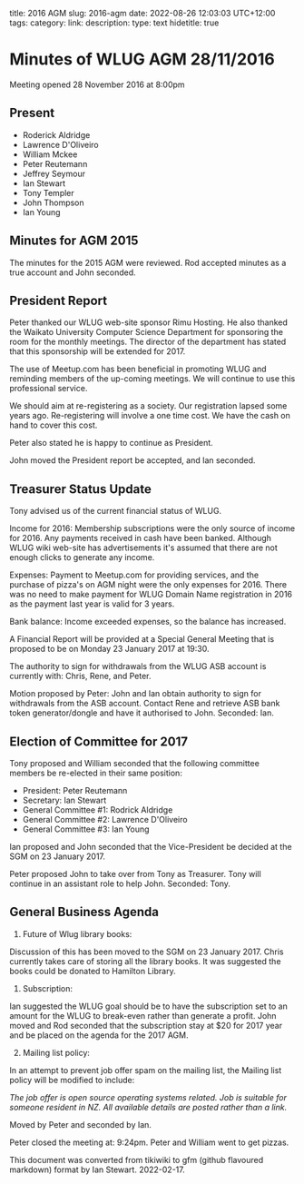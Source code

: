 title: 2016 AGM
slug: 2016-agm
date: 2022-08-26 12:03:03 UTC+12:00
tags: 
category: 
link: 
description: 
type: text
hidetitle: true

# Minutes of WLUG AGM 28/11/2016

Meeting opened 28 November 2016 at 8:00pm

## Present

  - Roderick Aldridge
  - Lawrence D'Oliveiro
  - William Mckee
  - Peter Reutemann
  - Jeffrey Seymour
  - Ian Stewart
  - Tony Templer
  - John Thompson
  - Ian Young

## Minutes for AGM 2015

The minutes for the 2015 AGM were reviewed. Rod accepted minutes as a
true account and John seconded.

## President Report

Peter thanked our WLUG web-site sponsor Rimu Hosting. He also thanked
the Waikato University Computer Science Department for sponsoring the
room for the monthly meetings. The director of the department has stated
that this sponsorship will be extended for 2017.

The use of Meetup.com has been beneficial in promoting WLUG and
reminding members of the up-coming meetings. We will continue to use
this professional service.

We should aim at re-registering as a society. Our registration lapsed
some years ago. Re-registering will involve a one time cost. We have the
cash on hand to cover this cost.

Peter also stated he is happy to continue as President.

John moved the President report be accepted, and Ian seconded.

## Treasurer Status Update

Tony advised us of the current financial status of WLUG.

Income for 2016: Membership subscriptions were the only source of income
for 2016. Any payments received in cash have been banked. Although WLUG
wiki web-site has advertisements it's assumed that there are not enough
clicks to generate any income.

Expenses: Payment to Meetup.com for providing services, and the purchase
of pizza's on AGM night were the only expenses for 2016. There was no
need to make payment for WLUG Domain Name registration in 2016 as the
payment last year is valid for 3 years.

Bank balance: Income exceeded expenses, so the balance has increased.

A Financial Report will be provided at a Special General Meeting that is
proposed to be on Monday 23 January 2017 at 19:30.

The authority to sign for withdrawals from the WLUG ASB account is
currently with: Chris, Rene, and Peter.

Motion proposed by Peter: John and Ian obtain authority to sign for
withdrawals from the ASB account. Contact Rene and retrieve ASB bank
token generator/dongle and have it authorised to John. Seconded: Ian.

## Election of Committee for 2017

Tony proposed and William seconded that the following committee members
be re-elected in their same position:

  - President: Peter Reutemann
  - Secretary: Ian Stewart
  - General Committee \#1: Rodrick Aldridge
  - General Committee \#2: Lawrence D'Oliveiro
  - General Committee \#3: Ian Young

Ian proposed and John seconded that the Vice-President be decided at the
SGM on 23 January 2017.

Peter proposed John to take over from Tony as Treasurer. Tony will
continue in an assistant role to help John. Seconded: Tony.

## General Business Agenda

1.  Future of Wlug library books:

Discussion of this has been moved to the SGM on 23 January 2017. Chris
currently takes care of storing all the library books. It was suggested
the books could be donated to Hamilton Library.

1.  Subscription:

Ian suggested the WLUG goal should be to have the subscription set to an
amount for the WLUG to break-even rather than generate a profit. John
moved and Rod seconded that the subscription stay at $20 for 2017 year
and be placed on the agenda for the 2017 AGM.

2.  Mailing list policy:

In an attempt to prevent job offer spam on the mailing list, the Mailing
list policy will be modified to include:

*The job offer is open source operating systems related. Job is
suitable for someone resident in NZ. All available details are posted rather than a link.*

Moved by Peter and seconded by Ian.

Peter closed the meeting at: 9:24pm. Peter and William went to get
pizzas.


This document was converted from tikiwiki to gfm (github flavoured markdown) format by Ian Stewart. 2022-02-17.
